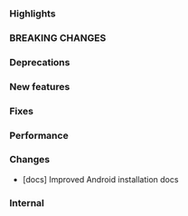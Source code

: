 ### Highlights

### BREAKING CHANGES

### Deprecations

### New features

### Fixes

### Performance

### Changes

- [docs] Improved Android installation docs

### Internal
